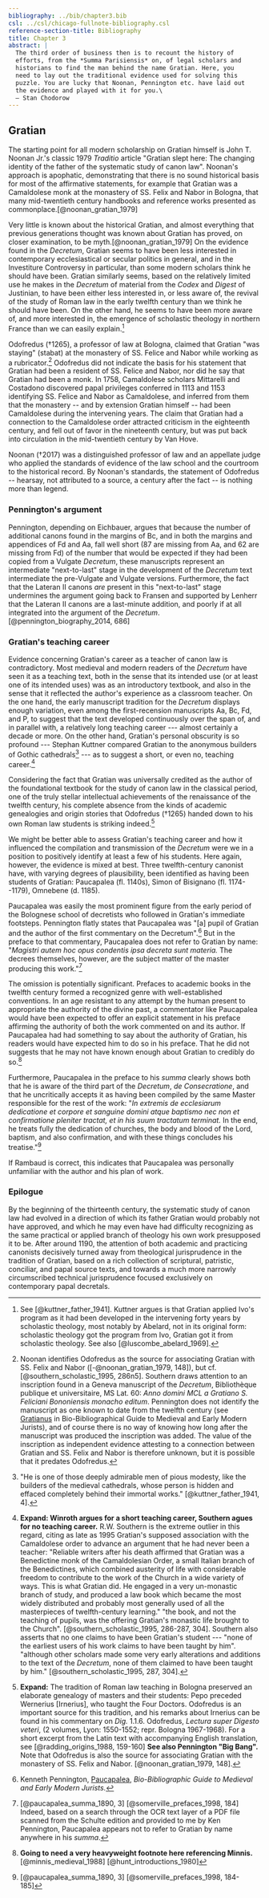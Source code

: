 ```yaml
---
bibliography: ../bib/chapter3.bib
csl: ../csl/chicago-fullnote-bibliography.csl
reference-section-title: Bibliography
title: Chapter 3
abstract: |
  The third order of business then is to recount the history of
  efforts, from the *Summa Parisiensis* on, of legal scholars and
  historians to find the man behind the name Gratian. Here, you
  need to lay out the traditional evidence used for solving this
  puzzle. You are lucky that Noonan, Pennington etc. have laid out
  the evidence and played with it for you.\
  – Stan Chodorow
---
```

## Gratian

The starting point for all modern scholarship on Gratian himself
is John T. Noonan Jr.'s classic 1979 *Traditio* article "Gratian
slept here: The changing identity of the father of the systematic
study of canon law". Noonan's approach is apophatic, demonstrating
that there is no sound historical basis for most of the affirmative
statements, for example that Gratian was a Camaldolese monk at the
monastery of SS. Felix and Nabor in Bologna, that many mid-twentieth
century handbooks and reference works presented as
commonplace.[@noonan_gratian_1979]

Very little is known about the historical Gratian, and almost
everything that previous generations thought was known about Gratian
has proved, on closer examination, to be myth.[@noonan_gratian_1979]
On the evidence found in the *Decretum*, Gratian seems to have been
less interested in contemporary ecclesiastical or secular politics
in general, and in the Investiture Controversy in particular, than
some modern scholars think he should have been. Gratian similarly
seems, based on the relatively limited use he makes in the *Decretum*
of material from the *Codex* and *Digest* of Justinian, to have
been either less interested in, or less aware of, the revival of
the study of Roman law in the early twelfth century than we think
he should have been. On the other hand, he seems to have been more
aware of, and more interested in, the emergence of scholastic
theology in northern France than we can easily explain.[^3]

[^3]: See [@kuttner_father_1941]. Kuttner argues is that Gratian
applied Ivo's program as it had been developed in the intervening
forty years by scholastic theology, most notably by Abelard, not
in its original form: scholastic theology got the program from Ivo,
Gratian got it from scholastic theology. See also [@luscombe_abelard_1969].

Odofredus (†1265), a professor of law at Bologna, claimed that
Gratian "was staying" (stabat) at the monastery of SS. Felice and
Nabor while working as a rubricator.[^a] Odofredus did not indicate the
basis for his statement that Gratian had been a resident of SS.
Felice and Nabor, nor did he say that Gratian had been a monk. In
1758, Camaldolese scholars Mittarelli and Costadono discovered papal
privileges conferred in 1113 and 1153 identifying SS. Felice and
Nabor as Camaldolese, and inferred from them that the monastery --
and by extension Gratian himself -- had been Camaldolese during the
intervening years. The claim that Gratian had a connection to the
Camaldolese order attracted criticism in the eighteenth century,
and fell out of favor in the nineteenth century, but was put back
into circulation in the mid-twentieth century by Van Hove.

[^a]: Noonan identifies Odofredus as the source for associating
Gratian with SS. Felix and Nabor ([-@noonan_gratian_1979, 148]),
but cf. [@southern_scholastic_1995, 286n5]. Southern draws attention
to an inscription found in a Geneva manuscript of the *Decretum*,
Bibliothèque publique et universitaire, MS Lat. 60: *Anno domini
MCL a Gratiano S. Feliciani Bononiensis monacho editum*. Pennington
does not identify the manuscript as one known to date from the
twelfth century (see
[Gratianus](http://amesfoundation.law.harvard.edu/BioBibCanonists/Report_Biobib2.php?record_id=a242)
in Bio-Bibliographical Guide to Medieval and Early Modern Jurists),
and of course there is no way of knowing how long after the manuscript
was produced the inscription was added. The value of the inscription
as independent evidence attesting to a connection between Gratian
and SS. Felix and Nabor is therefore unknown, but it is possible
that it predates Odofredus.

Noonan (†2017) was a distinguished professor of law and an appellate
judge who applied the standards of evidence of the law school and
the courtroom to the historical record. By Noonan's standards, the
statement of Odofredus -- hearsay, not attributed to a source, a
century after the fact -- is nothing more than legend.

### Pennington's argument

Pennington, depending on Eichbauer, argues that because the number
of additional canons found in the margins of Bc, and in both the
margins and appendices of Fd and Aa, fall well short (87 are missing
from Aa, and 62 are missing from Fd) of the number that would be
expected if they had been copied from a Vulgate *Decretum*, these
manuscripts represent an intermediate "next-to-last" stage in the
development of the *Decretum* text intermediate the pre-Vulgate and
Vulgate versions. Furthermore, the fact that the Lateran II canons
*are* present in this "next-to-last" stage undermines the argument
going back to Fransen and supported by Lenherr that the Lateran II
canons are a last-minute addition, and poorly if at all integrated
into the argument of the *Decretum*.[@pennington_biography_2014,
686]

### Gratian's teaching career

Evidence concerning Gratian's career as a teacher of canon law is
contradictory. Most medieval and modern readers of the *Decretum*
have seen it as a teaching text, both in the sense that its intended
use (or at least one of its intended uses) was as an introductory
textbook, and also in the sense that it reflected the author's
experience as a classroom teacher. On the one hand, the early
manuscript tradition for the *Decretum* displays enough variation,
even among the first-recension manuscripts Aa, Bc, Fd, and P, to
suggest that the text developed continuously over the span of, and
in parallel with, a relatively long teaching career --- almost
certainly a decade or more. On the other hand, Gratian's personal
obscurity is so profound --- Stephan Kuttner compared Gratian to
the anonymous builders of Gothic cathedrals[^5] --- as to suggest
a short, or even no, teaching career.[^6]

[^5]: "He is one of those deeply admirable men of pious modesty,
like the builders of the medieval cathedrals, whose person is hidden
and effaced completely behind their immortal works." [@kuttner_father_1941,
4].

[^6]: **Expand: Winroth argues for a short teaching career, Southern
agues for no teaching career.** R.W. Southern is the extreme outlier
in this regard, citing as late as 1995 Gratian's supposed association
with the Camaldolese order to advance an argument that he had never
been a teacher: "Reliable writers after his death affirmed that
Gratian was a Benedictine monk of the Camaldolesian Order, a small
Italian branch of the Benedictines, which combined austerity of
life with considerable freedom to contribute to the work of the
Church in a wide variety of ways. This is what Gratian did. He
engaged in a very un-monastic branch of study, and produced a law
book which became the most widely distributed and probably most
generally used of all the masterpieces of twelfth-century learning."
"the book, and not the teaching of pupils, was the offering Gratian's
monastic life brought to the Church". [@southern_scholastic_1995,
286-287, 304]. Southern also asserts that no one claims to have
been Gratian's student --- "none of the earliest users of his work
claims to have been taught by him". "although other scholars made
some very early alterations and additions to the text of the
*Decretum*, none of them claimed to have been taught by him."
[@southern_scholastic_1995, 287, 304].

Considering the fact that Gratian was universally credited as the
author of the foundational textbook for the study of canon law in
the classical period, one of the truly stellar intellectual
achievements of the renaissance of the twelfth century, his complete
absence from the kinds of academic genealogies and origin stories
that Odofredus (†1265) handed down to his own Roman law students
is striking indeed.[^7]

[^7]: **Expand:** The tradition of Roman law teaching in Bologna
preserved an elaborate genealogy of masters and their students:
Pepo preceded Wernerius [Irnerius], who taught the Four Doctors.
Odofredus is an important source for this tradition, and his remarks
about Irnerius can be found in his commentary on *Dig.* 1.1.6.
Odofredus, *Lectura super Digesto veteri*, (2 volumes, Lyon:
1550-1552; repr. Bologna 1967-1968). For a short excerpt from the
Latin text with accompanying English translation, see
[@radding_origins_1988, 159-160] **See also Pennington "Big Bang".**
Note that Odofredus is also the source for associating Gratian with
the monastery of SS. Felix and Nabor. [@noonan_gratian_1979, 148].

We might be better able to assess Gratian's teaching career and how
it influenced the compilation and transmission of the *Decretum*
were we in a position to positively identify at least a few of his
students. Here again, however, the evidence is mixed at best. Three
twelfth-century canonist have, with varying degrees of plausibility,
been identified as having been students of Gratian: Paucapalea (fl.
1140s), Simon of Bisignano (fl. 1174--1179), Omnebene (d. 1185).

Paucapalea was easily the most prominent figure from the early
period of the Bolognese school of decretists who followed in Gratian's
immediate footsteps. Pennington flatly states that Paucapalea was
"[a] pupil of Gratian and the author of the first commentary on
the Decretum".[^8] But in the preface to that commentary, Paucapalea
does not refer to Gratian by name: "*Magistri autem hoc opus condentis
ipsa decreta sunt materia.* The decrees themselves, however, are
the subject matter of the master producing this work."[^9]

[^8]: Kenneth Pennington,
[Paucapalea](http://amesfoundation.law.harvard.edu/BioBibCanonists/Report_Biobib2.php?record_id=a366),
*Bio-Bibliographic Guide to Medieval and Early Modern Jurists.*

[^9]: [@paucapalea_summa_1890, 3] [@somerville_prefaces_1998, 184]
Indeed, based on a search through the OCR text layer of a PDF file
scanned from the Schulte edition and provided to me by Ken Pennington,
Paucapalea appears not to refer to Gratian by name anywhere in his
*summa*.

The omission is potentially significant. Prefaces to academic books
in the twelfth century formed a recognized genre with well-established
conventions. In an age resistant to any attempt by the human present
to appropriate the authority of the divine past, a commentator like
Paucapalea would have been expected to offer an explicit statement
in his preface affirming the authority of both the work commented
on and its author. If Paucapalea had had something to say about the
authority of Gratian, his readers would have expected him to do so
in his preface. That he did not suggests that he may not have known
enough about Gratian to credibly do so.[^10]

[^10]: **Going to need a very heavyweight footnote here referencing
Minnis.** [@minnis_medieval_1988] [@hunt_introductions_1980]

Furthermore, Paucapalea in the preface to his *summa* clearly shows
both that he is aware of the third part of the *Decretum*, *de
Consecratione*, and that he uncritically accepts it as having been
compiled by the same Master responsible for the rest of the work:
"*In extremis de ecclesiarum dedicatione et corpore et sanguine
domini atque baptismo nec non et confirmatione pleniter tractat,
et in his suum tractatum terminat.* In the end, he treats fully the
dedication of churches, the body and blood of the Lord, baptism,
and also confirmation, and with these things concludes his treatise."[^11]

[^11]: [@paucapalea_summa_1890, 3] [@somerville_prefaces_1998, 184-185]

If Rambaud is correct, this indicates that Paucapalea was personally
unfamiliar with the author and his plan of work.

### Epilogue

By the beginning of the thirteenth century, the systematic study
of canon law had evolved in a direction of which its father Gratian
would probably not have approved, and which he may even have had
difficulty recognizing as the same practical or applied branch of
theology his own work presupposed it to be. After around 1190, the
attention of both academic and practicing canonists decisively
turned away from theological jurisprudence in the tradition of
Gratian, based on a rich collection of scriptural, patristic,
conciliar, and papal source texts, and towards a much more narrowly
circumscribed technical jurisprudence focused exclusively on
contemporary papal decretals.

